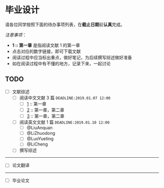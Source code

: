 # 毕业设计

请各位同学按照下面的待办事项列表，在**截止日期**前**认真**完成。

*注意事项*：

- **1 :: 第一章** 是指阅读文献 1 的第一章
- 点击对应的数字链接，即可下载文献
- 阅读过程中应当标出重点，做好笔记，为后续撰写综述做好准备
- 如在阅读过程中有不懂的地方，记录下来，一起讨论

## TODO

- [ ] 文献综述
  - [ ] 阅读中文文献 3 篇 `DEADLINE:2019.01.07 12:00` 
    - [ ] [1](./references/基于稀土掺杂上转换材料荧光峰值比的温度传感_芦泓宇.caj) :: 第一章
    - [ ] [2](./references/稀土掺杂上转换材料的发光特性和温度特性的研究_黄穗超.caj) :: 第一章，第二章
    - [ ] [3](./references/稀土掺杂钨酸盐荧光粉的合成与性能研究_张丹丹.caj) :: 第一章，第二章
  - [ ] 阅读英文文献 1 篇 `DEADLINE:2019.01.10 12:00`
    - [ ] @LiuAnquan
    - [ ] @LiZhuodong
    - [ ] @LuoYueting
    - [ ] @LiCheng
  - [ ] 撰写综述

---

- [ ] 论文翻译

---

- [ ] 毕业论文